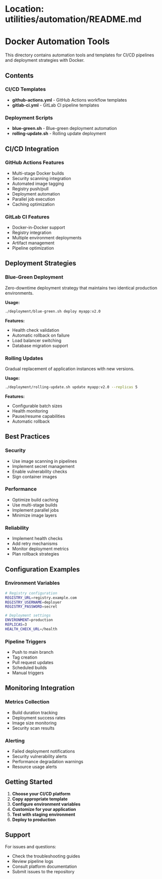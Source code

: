 # Location: utilities/automation/README.md
# Docker Automation Tools

This directory contains automation tools and templates for CI/CD pipelines and deployment strategies with Docker.

## Contents

### CI/CD Templates
- **github-actions.yml** - GitHub Actions workflow templates
- **gitlab-ci.yml** - GitLab CI pipeline templates

### Deployment Scripts
- **blue-green.sh** - Blue-green deployment automation
- **rolling-update.sh** - Rolling update deployment

## CI/CD Integration

### GitHub Actions Features
- Multi-stage Docker builds
- Security scanning integration
- Automated image tagging
- Registry push/pull
- Deployment automation
- Parallel job execution
- Caching optimization

### GitLab CI Features
- Docker-in-Docker support
- Registry integration
- Multiple environment deployments
- Artifact management
- Pipeline optimization

## Deployment Strategies

### Blue-Green Deployment
Zero-downtime deployment strategy that maintains two identical production environments.

**Usage:**
```bash
./deployment/blue-green.sh deploy myapp:v2.0
```

**Features:**
- Health check validation
- Automatic rollback on failure
- Load balancer switching
- Database migration support

### Rolling Updates
Gradual replacement of application instances with new versions.

**Usage:**
```bash
./deployment/rolling-update.sh update myapp:v2.0 --replicas 5
```

**Features:**
- Configurable batch sizes
- Health monitoring
- Pause/resume capabilities
- Automatic rollback

## Best Practices

### Security
- Use image scanning in pipelines
- Implement secret management
- Enable vulnerability checks
- Sign container images

### Performance
- Optimize build caching
- Use multi-stage builds
- Implement parallel jobs
- Minimize image layers

### Reliability
- Implement health checks
- Add retry mechanisms
- Monitor deployment metrics
- Plan rollback strategies

## Configuration Examples

### Environment Variables
```bash
# Registry configuration
REGISTRY_URL=registry.example.com
REGISTRY_USERNAME=deployer
REGISTRY_PASSWORD=secret

# Deployment settings
ENVIRONMENT=production
REPLICAS=3
HEALTH_CHECK_URL=/health
```

### Pipeline Triggers
- Push to main branch
- Tag creation
- Pull request updates
- Scheduled builds
- Manual triggers

## Monitoring Integration

### Metrics Collection
- Build duration tracking
- Deployment success rates
- Image size monitoring
- Security scan results

### Alerting
- Failed deployment notifications
- Security vulnerability alerts
- Performance degradation warnings
- Resource usage alerts

## Getting Started

1. **Choose your CI/CD platform**
2. **Copy appropriate template**
3. **Configure environment variables**
4. **Customize for your application**
5. **Test with staging environment**
6. **Deploy to production**

## Support

For issues and questions:
- Check the troubleshooting guides
- Review pipeline logs
- Consult platform documentation
- Submit issues to the repository